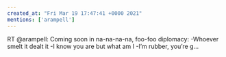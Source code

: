 ```yaml
---
created_at: "Fri Mar 19 17:47:41 +0000 2021"
mentions: ['arampell']
---
```


RT @arampell: Coming soon in na-na-na-na, foo-foo diplomacy:
-Whoever smelt it dealt it
-I know you are but what am I
-I’m rubber, you’re g…